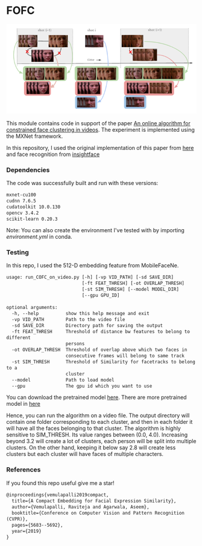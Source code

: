 # FOFC

<p align="center">
<img src="figures/1.png" />
</p>

This module contains code in support of the paper [An online algorithm for constrained face clustering in videos](https://tanayag.com/Pub_files/Kulshreshtha_Online_face.pdf). The experiment is implemented using the MXNet framework.

In this repository, I used the original implementation of this paper from [here](https://github.com/ankuPRK/COFC) and face recognition from [insightface](https://github.com/deepinsight/insightface)
### Dependencies

The code was successfully built and run with these versions:

```
mxnet-cu100
cudnn 7.6.5
cudatoolkit 10.0.130
opencv 3.4.2
scikit-learn 0.20.3

```
Note: You can also create the environment I've tested with by importing _environment.yml_ in conda.

### Testing
In this repo, I used the 512-D embedding feature from MobileFaceNe.

```
usage: run_COFC_on_video.py [-h] [-vp VID_PATH] [-sd SAVE_DIR]
                            [-ft FEAT_THRESH] [-ot OVERLAP_THRESH]
                            [-st SIM_THRESH] [--model MODEL_DIR]
                            [--gpu GPU_ID] 

optional arguments:
  -h, --help          show this help message and exit
  -vp VID_PATH        Path to the video file
  -sd SAVE_DIR        Directory path for saving the output
  -ft FEAT_THRESH     Threshold of distance bw features to belong to different
                      persons
  -ot OVERLAP_THRESH  Threshold of overlap above which two faces in
                      consecutive frames will belong to same track
  -st SIM_THRESH      Threshold of Similarity for facetracks to belong to a
                      cluster
  --model             Path to load model
  --gpu               The gpu id which you want to use
```



You can download the pretrained model [here](https://drive.google.com/drive/folders/10P9kIRYKodIGs7Vgv64aQYu9G1A3ofpC?usp=sharing). There are more pretrained model in [here](https://github.com/deepinsight/insightface/wiki/Model-Zoo)

Hence, you can run the algorithm on a video file. The output directory will contain one folder corresponding to each cluster, and then in each folder it will have all the faces belonging to that cluster. The algorithm is highly sensitive to SIM_THRESH. Its value ranges between (0.0, 4.0). Increasing beyond 3.2 will create a lot of clusters, each person will be split into multiple clusters. On the other hand, keeping it below say 2.8 will create less clusters but each cluster will have faces of multiple characters.


### References

If you found this repo useful give me a star!

```
@inproceedings{vemulapalli2019compact,
  title={A Compact Embedding for Facial Expression Similarity},
  author={Vemulapalli, Raviteja and Agarwala, Aseem},
  booktitle={Conference on Computer Vision and Pattern Recognition (CVPR)},
  pages={5683--5692},
  year={2019}
}
```
